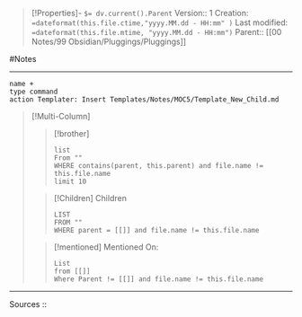 >[!Properties]- `$= dv.current().Parent` 
>Version:: 1
>Creation: `=dateformat(this.file.ctime,"yyyy.MM.dd - HH:mm" )`
>Last modified:  `=dateformat(this.file.mtime, "yyyy.MM.dd - HH:mm")`
>Parent:: [[00 Notes/99 Obsidian/Pluggings/Pluggings]]

#Notes 
***
```button
name +
type command
action Templater: Insert Templates/Notes/MOC5/Template_New_Child.md

```
>[!Multi-Column]
>>[!brother]
>>```dataview
>>list
>>From ""
>>WHERE contains(parent, this.parent) and file.name != this.file.name
>>limit 10
>>```
>
>>[!Children] Children 
>>```dataview
>>LIST 
>>FROM "" 
>>WHERE parent = [[]] and file.name != this.file.name
>>```
>
>>[!mentioned] Mentioned On:
>>```dataview
>>List 
>>from [[]]
>>Where Parent != [[]] and file.name != this.file.name
>>```
>>

***
Sources :: 







